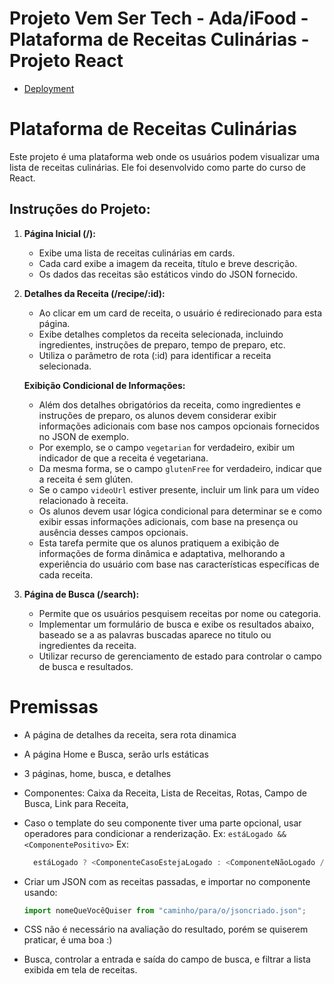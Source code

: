 # Projeto Vem Ser Tech - Ada/iFood - Plataforma de Receitas Culinárias - Projeto React

- [Deployment]()

# Plataforma de Receitas Culinárias

Este projeto é uma plataforma web onde os usuários podem visualizar uma lista de receitas culinárias. Ele foi desenvolvido como parte do curso de React.

## Instruções do Projeto:

1. **Página Inicial (/):**

   - Exibe uma lista de receitas culinárias em cards.
   - Cada card exibe a imagem da receita, título e breve descrição.
   - Os dados das receitas são estáticos vindo do JSON fornecido.

2. **Detalhes da Receita (/recipe/:id):**

   - Ao clicar em um card de receita, o usuário é redirecionado para esta página.
   - Exibe detalhes completos da receita selecionada, incluindo ingredientes, instruções de preparo, tempo de preparo, etc.
   - Utiliza o parâmetro de rota (:id) para identificar a receita selecionada.

   **Exibição Condicional de Informações:**

   - Além dos detalhes obrigatórios da receita, como ingredientes e instruções de preparo, os alunos devem considerar exibir informações adicionais com base nos campos opcionais fornecidos no JSON de exemplo.
   - Por exemplo, se o campo `vegetarian` for verdadeiro, exibir um indicador de que a receita é vegetariana.
   - Da mesma forma, se o campo `glutenFree` for verdadeiro, indicar que a receita é sem glúten.
   - Se o campo `videoUrl` estiver presente, incluir um link para um vídeo relacionado à receita.
   - Os alunos devem usar lógica condicional para determinar se e como exibir essas informações adicionais, com base na presença ou ausência desses campos opcionais.
   - Esta tarefa permite que os alunos pratiquem a exibição de informações de forma dinâmica e adaptativa, melhorando a experiência do usuário com base nas características específicas de cada receita.

3. **Página de Busca (/search):**

   - Permite que os usuários pesquisem receitas por nome ou categoria.
   - Implementar um formulário de busca e exibe os resultados abaixo, baseado se a as palavras buscadas aparece no titulo ou ingredientes da receita.
   - Utilizar recurso de gerenciamento de estado para controlar o campo de busca e resultados.


# Premissas

- A página de detalhes da receita, sera rota dinamica
- A página Home e Busca, serão urls estáticas
- 3 páginas, home, busca, e detalhes
- Componentes: Caixa da Receita, Lista de Receitas, Rotas, Campo de Busca, Link para Receita,
- Caso o template do seu componente tiver uma parte opcional, usar operadores para condicionar a renderização.
  Ex: `estáLogado && <ComponentePositivo>`
  Ex:
  ```js
    estáLogado ? <ComponenteCasoEstejaLogado : <ComponenteNãoLogado />
  ```
- Criar um JSON com as receitas passadas, e importar no componente usando:

  ```js
  import nomeQueVocêQuiser from "caminho/para/o/jsoncriado.json";
  ```

- CSS não é necessário na avaliação do resultado, porém se quiserem praticar, é uma boa :)
- Busca, controlar a entrada e saída do campo de busca, e filtrar a lista exibida em tela de receitas.
